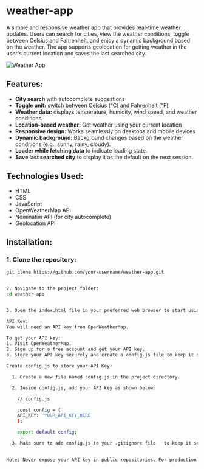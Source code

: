 # weather-app
A simple and responsive weather app that provides real-time weather updates. Users can search for cities, view the weather conditions, toggle between Celsius and Fahrenheit, and enjoy a dynamic background based on the weather. The app supports geolocation for getting weather in the user's current location and saves the last searched city.

![Weather App](https://imgur.com/a/gZEF0NH)

## Features:
- **City search** with autocomplete suggestions
- **Toggle unit:** switch between Celsius (°C) and Fahrenheit (°F)
- **Weather data:** displays temperature, humidity, wind speed, and weather conditions
- **Location-based weather:** Get weather using your current location
- **Responsive design:** Works seamlessly on desktops and mobile devices
- **Dynamic background:** Background changes based on the weather conditions (e.g., sunny, rainy, cloudy).
- **Loader while fetching data** to indicate loading state.
- **Save last searched city** to display it as the default on the next session.

## Technologies Used:
- HTML
- CSS
- JavaScript
- OpenWeatherMap API
- Nominatim API (for city autocomplete)
- Geolocation API

## Installation:

### 1. Clone the repository:
  ```bash
  git clone https://github.com/your-username/weather-app.git


2. Navigate to the project folder:
  cd weather-app


3. Open the index.html file in your preferred web browser to start using the app.

  API Key: 
  You will need an API key from OpenWeatherMap.

  To get your API key:
  1. Visit OpenWeatherMap.
  2. Sign up for a free account and get your API key.
  3. Store your API key securely and create a config.js file to keep it safe.

  Create config.js to store your API Key:

    1. Create a new file named config.js in the project directory.

    2. Inside config.js, add your API key as shown below:

      // config.js

      const config = {
      API_KEY: 'YOUR_API_KEY_HERE'
      };

      export default config;

    3. Make sure to add config.js to your .gitignore file   to keep it secure and prevent accidental pushes to version control:
    

Note: Never expose your API key in public repositories. For production environments, consider using secure methods to handle API keys such as environment variables.

